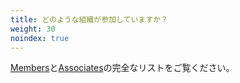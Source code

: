 ```yaml
---
title: どのような組織が参加していますか？
weight: 30
noindex: true
---
```


[Members](/about/members)と[Associates](/about/associates/)の完全なリストをご覧ください。
